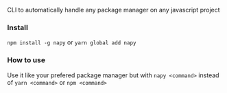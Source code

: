 CLI to automatically handle any package manager on any javascript project

### Install

`npm install -g napy` or `yarn global add napy`

### How to use

Use it like your prefered package manager but with `napy <command>` instead of `yarn <command>` or `npm <command>`
